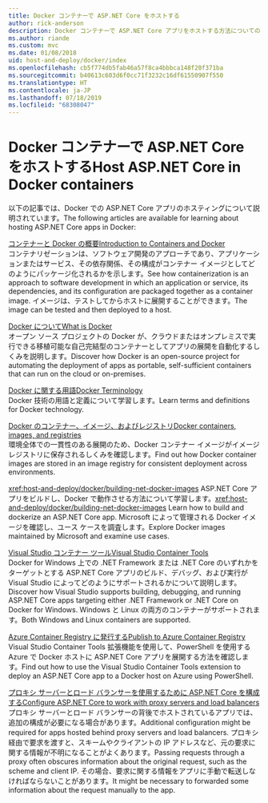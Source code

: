 ```yaml
---
title: Docker コンテナーで ASP.NET Core をホストする
author: rick-anderson
description: Docker コンテナーで ASP.NET Core アプリをホストする方法についてのリソースへのリンクを検出します。
ms.author: riande
ms.custom: mvc
ms.date: 01/08/2018
uid: host-and-deploy/docker/index
ms.openlocfilehash: cb5f774db5fab46a57f8ca4bbbca148f20f371ba
ms.sourcegitcommit: b40613c603d6f0cc71f3232c16df61550907f550
ms.translationtype: HT
ms.contentlocale: ja-JP
ms.lasthandoff: 07/18/2019
ms.locfileid: "68308047"
---
```

# <a name="host-aspnet-core-in-docker-containers"></a><span data-ttu-id="083e2-103">Docker コンテナーで ASP.NET Core をホストする</span><span class="sxs-lookup"><span data-stu-id="083e2-103">Host ASP.NET Core in Docker containers</span></span>

<span data-ttu-id="083e2-104">以下の記事では、Docker での ASP.NET Core アプリのホスティングについて説明されています。</span><span class="sxs-lookup"><span data-stu-id="083e2-104">The following articles are available for learning about hosting ASP.NET Core apps in Docker:</span></span>

[<span data-ttu-id="083e2-105">コンテナーと Docker の概要</span><span class="sxs-lookup"><span data-stu-id="083e2-105">Introduction to Containers and Docker</span></span>](/dotnet/standard/microservices-architecture/container-docker-introduction/index)  
<span data-ttu-id="083e2-106">コンテナリゼーションは、ソフトウェア開発のアプローチであり、アプリケーションまたはサービス、その依存関係、その構成がコンテナー イメージとしてどのようにパッケージ化されるかを示します。</span><span class="sxs-lookup"><span data-stu-id="083e2-106">See how containerization is an approach to software development in which an application or service, its dependencies, and its configuration are packaged together as a container image.</span></span> <span data-ttu-id="083e2-107">イメージは、テストしてからホストに展開することができます。</span><span class="sxs-lookup"><span data-stu-id="083e2-107">The image can be tested and then deployed to a host.</span></span>

[<span data-ttu-id="083e2-108">Docker について</span><span class="sxs-lookup"><span data-stu-id="083e2-108">What is Docker</span></span>](/dotnet/standard/microservices-architecture/container-docker-introduction/docker-defined)  
<span data-ttu-id="083e2-109">オープン ソース プロジェクトの Docker が、クラウドまたはオンプレミスで実行できる移植可能な自己完結型のコンテナーとしてアプリの展開を自動化するしくみを説明します。</span><span class="sxs-lookup"><span data-stu-id="083e2-109">Discover how Docker is an open-source project for automating the deployment of apps as portable, self-sufficient containers that can run on the cloud or on-premises.</span></span>

[<span data-ttu-id="083e2-110">Docker に関する用語</span><span class="sxs-lookup"><span data-stu-id="083e2-110">Docker Terminology</span></span>](/dotnet/standard/microservices-architecture/container-docker-introduction/docker-terminology)  
<span data-ttu-id="083e2-111">Docker 技術の用語と定義について学習します。</span><span class="sxs-lookup"><span data-stu-id="083e2-111">Learn terms and definitions for Docker technology.</span></span>

[<span data-ttu-id="083e2-112">Docker のコンテナー、イメージ、およびレジストリ</span><span class="sxs-lookup"><span data-stu-id="083e2-112">Docker containers, images, and registries</span></span>](/dotnet/standard/microservices-architecture/container-docker-introduction/docker-containers-images-registries)  
<span data-ttu-id="083e2-113">環境全体での一貫性のある展開のため、Docker コンテナー イメージがイメージ レジストリに保存されるしくみを確認します。</span><span class="sxs-lookup"><span data-stu-id="083e2-113">Find out how Docker container images are stored in an image registry for consistent deployment across environments.</span></span>

<span data-ttu-id="083e2-114"><xref:host-and-deploy/docker/building-net-docker-images> ASP.NET Core アプリをビルドし、Docker で動作させる方法について学習します。</span><span class="sxs-lookup"><span data-stu-id="083e2-114"><xref:host-and-deploy/docker/building-net-docker-images> Learn how to build and dockerize an ASP.NET Core app.</span></span> <span data-ttu-id="083e2-115">Microsoft によって管理される Docker イメージを確認し、ユース ケースを調査します。</span><span class="sxs-lookup"><span data-stu-id="083e2-115">Explore Docker images maintained by Microsoft and examine use cases.</span></span>

[<span data-ttu-id="083e2-116">Visual Studio コンテナー ツール</span><span class="sxs-lookup"><span data-stu-id="083e2-116">Visual Studio Container Tools</span></span>](xref:host-and-deploy/docker/visual-studio-tools-for-docker)  
<span data-ttu-id="083e2-117">Docker for Windows 上での .NET Framework または .NET Core のいずれかをターゲットとする ASP.NET Core アプリのビルド、デバッグ、および実行が Visual Studio によってどのようにサポートされるかについて説明します。</span><span class="sxs-lookup"><span data-stu-id="083e2-117">Discover how Visual Studio supports building, debugging, and running ASP.NET Core apps targeting either .NET Framework or .NET Core on Docker for Windows.</span></span> <span data-ttu-id="083e2-118">Windows と Linux の両方のコンテナーがサポートされます。</span><span class="sxs-lookup"><span data-stu-id="083e2-118">Both Windows and Linux containers are supported.</span></span>

[<span data-ttu-id="083e2-119">Azure Container Registry に発行する</span><span class="sxs-lookup"><span data-stu-id="083e2-119">Publish to Azure Container Registry</span></span>](/azure/vs-azure-tools-docker-hosting-web-apps-in-docker)  
<span data-ttu-id="083e2-120">Visual Studio Container Tools 拡張機能を使用して、PowerShell を使用する Azure で Docker ホストに ASP.NET Core アプリを展開する方法を確認します。</span><span class="sxs-lookup"><span data-stu-id="083e2-120">Find out how to use the Visual Studio Container Tools extension to deploy an ASP.NET Core app to a Docker host on Azure using PowerShell.</span></span>

[<span data-ttu-id="083e2-121">プロキシ サーバーとロード バランサーを使用するために ASP.NET Core を構成する</span><span class="sxs-lookup"><span data-stu-id="083e2-121">Configure ASP.NET Core to work with proxy servers and load balancers</span></span>](xref:host-and-deploy/proxy-load-balancer)  
<span data-ttu-id="083e2-122">プロキシ サーバーとロード バランサーの背後でホストされているアプリでは、追加の構成が必要になる場合があります。</span><span class="sxs-lookup"><span data-stu-id="083e2-122">Additional configuration might be required for apps hosted behind proxy servers and load balancers.</span></span> <span data-ttu-id="083e2-123">プロキシ経由で要求を渡すと、スキームやクライアントの IP アドレスなど、元の要求に関する情報が不明になることがよくあります。</span><span class="sxs-lookup"><span data-stu-id="083e2-123">Passing requests through a proxy often obscures information about the original request, such as the scheme and client IP.</span></span> <span data-ttu-id="083e2-124">その場合、要求に関する情報をアプリに手動で転送しなければならないことがあります。</span><span class="sxs-lookup"><span data-stu-id="083e2-124">It might be necessary to forwarded some information about the request manually to the app.</span></span>
